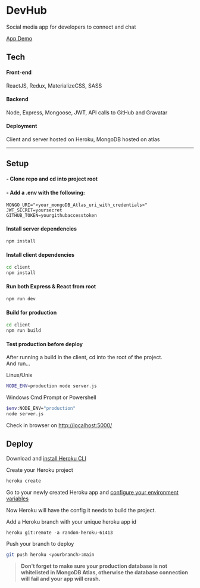 # DevHub

Social media app for developers to connect and chat

[App Demo](https://salty-caverns-71357.herokuapp.com/)

## Tech

#### Front-end

ReactJS, Redux, MaterializeCSS, SASS

#### Backend

Node, Express, Mongoose, JWT, API calls to GitHub and Gravatar

#### Deployment

Client and server hosted on Heroku, MongoDB hosted on atlas

---

## Setup

#### - Clone repo and cd into project root

#### - Add a .env with the following:

```
MONGO_URI="<your_mongoDB_Atlas_uri_with_credentials>"
JWT_SECRET=yoursecret
GITHUB_TOKEN=yourgithubaccesstoken
```

#### Install server dependencies

```bash
npm install
```

#### Install client dependencies

```bash
cd client
npm install
```

#### Run both Express & React from root

```bash
npm run dev
```

#### Build for production

```bash
cd client
npm run build
```

#### Test production before deploy

After running a build in the client, cd into the root of the project.  
And run...

Linux/Unix

```bash
NODE_ENV=production node server.js
```

Windows Cmd Prompt or Powershell

```bash
$env:NODE_ENV="production"
node server.js
```

Check in browser on [http://localhost:5000/](http://localhost:5000/)

## Deploy

Download and [install Heroku CLI](https://devcenter.heroku.com/articles/heroku-cli)

Create your Heroku project

```bash
heroku create
```

Go to your newly created Heroku app and [configure your environment variables](https://devcenter.heroku.com/articles/config-vars)

Now Heroku will have the config it needs to build the project.

Add a Heroku branch with your unique heroku app id

```
heroku git:remote -a random-heroku-61413
```

Push your branch to deploy

```bash
git push heroku <yourbranch>:main
```

> **Don't forget to make sure your production database is not whitelisted in MongoDB Atlas, otherwise the database connection will fail and your app will crash.**
